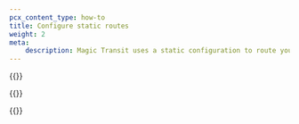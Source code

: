 ```yaml
---
pcx_content_type: how-to
title: Configure static routes
weight: 2
meta:
    description: Magic Transit uses a static configuration to route your traffic through Anycast tunnels from Cloudflare’s global network to your locations. Learn how to configure static routes.
---
```


{{<render file="_static-routes1.md" withParameters="Magic Transit;;/magic-transit/reference/tunnels/;;/magic-transit/reference/traffic-steering/;;You can also create and edit static routes using the [Magic Transit Static Routes API](/api/operations/magic-static-routes-list-routes).">}}

{{<render file="_static-routes2-prefixes-smaller-24.md">}}

{{<render file="_static-routes3.md" withParameters="**Magic Transit** > **Configuration**;;/magic-transit/how-to/configure-tunnels/;;/magic-transit/how-to/;;Magic Transit">}}